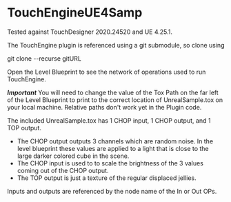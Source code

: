 # TouchEngineUE4Samp

Tested against TouchDesigner 2020.24520 and UE 4.25.1.

The TouchEngine plugin is referenced using a git submodule, so clone using

git clone --recurse gitURL

Open the Level Blueprint to see the network of operations used to run TouchEngine.

***Important***
You will need to change the value of the Tox Path on the far left of the Level Blueprint
to print to the correct location of UnrealSample.tox on your local machine. Relative paths
don't work yet in the Plugin code.

The included UnrealSample.tox has 1 CHOP input, 1 CHOP output, and 1 TOP output. 

* The CHOP output outputs 3 channels which are random noise. In the level blueprint these
values are applied to a light that is close to the large darker colored cube in the scene.
* The CHOP input is used to to scale the brightness of the 3 values coming out of the CHOP output.
* The TOP output is just a texture of the regular displaced jellies.

Inputs and outputs are referenced by the node name of the In or Out OPs.
